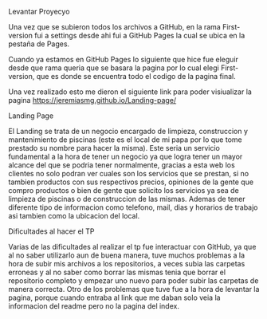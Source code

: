 Levantar Proyecyo

Una vez que se subieron todos los archivos a GitHub, en la rama First-version fui a settings desde ahi fui a GitHub Pages la cual se ubica en la pestaña de Pages. 

Cuando ya estamos en GitHub Pages lo siguiente que hice fue eleguir desde que rama queria que se basara la pagina por lo cual elegi First-version, 
que es donde se encuentra todo el codigo de la pagina final.

Una vez realizado esto me dieron el siguiente link para poder visiualizar la pagina  https://jeremiasmg.github.io/Landing-page/

Landing Page

El Landing se trata de un negocio encargado de limpieza, construccion y mantenimiento de piscinas (este es el local de mi papa por lo que tome prestado su nombre para hacer la misma). Este seria un servicio fundamental a la hora de tener un negocio ya que logra tener un mayor alcance del que se podria tener normalmente, gracias a esta web los clientes no solo podran ver cuales son los servicios que se prestan, si no tambien productos con sus respectivos precios, opiniones de la gente que compro productos o bien de gente que solicito los servicios ya sea de limpieza de piscinas o de construccion de las mismas. Ademas de tener diferente tipo de informacion como telefono, mail, dias y horarios de trabajo asi tambien como la ubicacion del local.

Dificultades al hacer el TP

Varias de las dificultades al realizar el tp fue interactuar con GitHub, ya que al no saber utilizarlo aun de buena manera, tuve muchos problemas a la hora de subir mis archivos a los repositorios, a veces subia las carpetas erroneas y al no saber como borrar las mismas tenia que borrar el repositorio completo y empezar uno nuevo para poder subir las carpetas de manera correcta. Otro de los problemas que tuve fue a la hora de levantar la pagina, porque cuando entraba al link que me daban solo veia la informacion del readme pero no la pagina del index.
